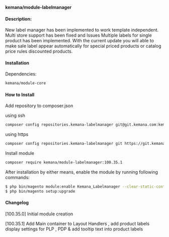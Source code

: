 **kemana/module-labelmanager**

#### Description:
New label manager has been implemented to work template independent. Multi 
store support has been fixed and Issues Multiple labels for single product 
has been implemented. With the current update you will able to make sale 
label appear automatically for special priced products or catalog price rules 
discounted products. 

#### Installation
Dependencies:
```sh
kemana/module-core
```

#### How to Install
Add repository to composer.json

using ssh
```sh
composer config repositories.kemana-labelmanager git@git.kemana.com:kemana-dev/accelerator-features/kemana_labelmanager.git
```
using https
```sh
composer config repositories.kemana-labelmanager git https://git.kemana.com/kemana-dev/accelerator-features/kemana_labelmanager.git
```

Install module
```sh
composer require kemana/module-labelmanager:100.35.1
```

After installation by either means, enable the module by running following commands:
```sh
$ php bin/magento module:enable Kemana_Labelmanager --clear-static-content
$ php bin/magento setup:upgrade
```

#### Changelog
[100.35.0] Initial module creation

[100.35.1] Add Main container to Layout Handlers , add product labels display settings for PLP , PDP & add tooltip text into product labels
